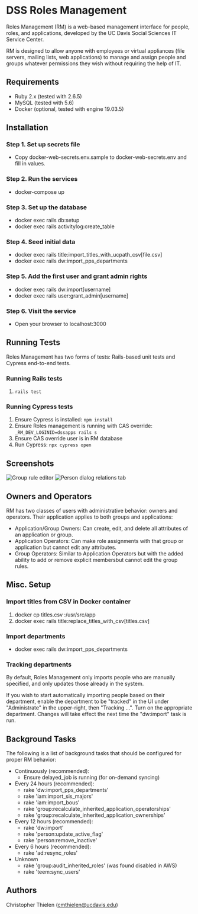# DSS Roles Management

Roles Management (RM) is a web-based management interface for people, roles, and applications, developed by the UC Davis Social Sciences IT Service Center.

RM is designed to allow anyone with employees or  virtual appliances (file servers, mailing lists, web applications) to manage and assign people and groups whatever permissions they wish without requiring the help of IT.

## Requirements

* Ruby 2.x (tested with 2.6.5)
* MySQL (tested with 5.6)
* Docker (optional, tested with engine 19.03.5)

## Installation

### Step 1. Set up secrets file
 * Copy docker-web-secrets.env.sample to docker-web-secrets.env and fill in values.

### Step 2. Run the services
 * docker-compose up

### Step 3. Set up the database
 * docker exec <container-id> rails db:setup
 * docker exec <container-id> rails activitylog:create_table

### Step 4. Seed initial data
 * docker exec <container-id> rails title:import_titles_with_ucpath_csv[file.csv]
 * docker exec <container-id> rails dw:import_pps_departments

### Step 5. Add the first user and grant admin rights
 * docker exec <container-id> rails dw:import[username]
 * docker exec <container-id> rails user:grant_admin[username]

### Step 6. Visit the service
 * Open your browser to localhost:3000

## Running Tests

Roles Management has two forms of tests: Rails-based unit tests and Cypress
end-to-end tests.

### Running Rails tests

1. `rails test`

### Running Cypress tests

1. Ensure Cypress is installed: `npm install`
2. Ensure Roles management is running with CAS override: `_RM_DEV_LOGINID=dssapps rails s`
3. Ensure CAS override user is in RM database
4. Run Cypress: `npx cypress open`

## Screenshots
![Group rule editor](http://169.237.101.195/image2.png "Group rule editor")
![Person dialog relations tab](http://169.237.101.195/image3.png "Person dialog relations tab")

## Owners and Operators
RM has two classes of users with administrative behavior: owners and operators. Their
application applies to both groups and applications:

  - Application/Group Owners: Can create, edit, and delete all attributes of an application or group.
  - Application Operators: Can make role assignments with that group or application but cannot edit
               any attributes.
  - Group Operators: Similar to Application Operators but with the added ability to add or remove explicit
               membersbut cannot edit the group rules.

## Misc. Setup
### Import titles from CSV in Docker container
 1. docker cp titles.csv <container-id>:/usr/src/app
 2. docker exec <container-id> rails title:replace_titles_with_csv[titles.csv]

### Import departments
 * docker exec <container-id> rails dw:import_pps_departments

### Tracking departments
By default, Roles Management only imports people who are manually specified, and only updates
those already in the system.

If you wish to start automatically importing people based on their department, enable the department
to be "tracked" in the UI under "Administrate" in the upper-right, then "Tracking ...". Turn on
the appropriate department. Changes will take effect the next time the "dw:import" task is run.

## Background Tasks
The following is a list of background tasks that should be configured for proper RM behavior:

 * Continuously (recommended):
   * Ensure delayed_job is running (for on-demand syncing)
 * Every 24 hours (recommended):
   * rake 'dw:import_pps_departments'
   * rake 'iam:import_sis_majors'
   * rake 'iam:import_bous'
   * rake 'group:recalculate_inherited_application_operatorships'
   * rake 'group:recalculate_inherited_application_ownerships'
 * Every 12 hours (recommended):
   * rake 'dw:import'
   * rake 'person:update_active_flag'
   * rake 'person:remove_inactive'
 * Every 6 hours (recommended):
   * rake 'ad:resync_roles'
 * Unknown
   * rake 'group:audit_inherited_roles' (was found disabled in AWS)
   * rake 'teem:sync_users'

## Authors
Christopher Thielen (cmthielen@ucdavis.edu)
